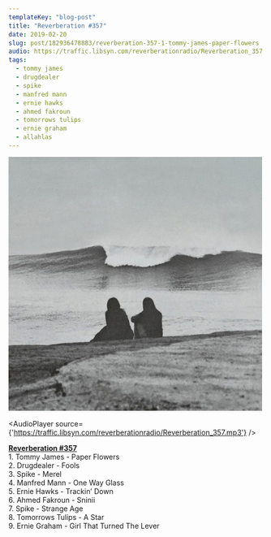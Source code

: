 ```yaml
---
templateKey: "blog-post"
title: "Reverberation #357"
date: 2019-02-20
slug: post/182936478883/reverberation-357-1-tommy-james-paper-flowers
audio: https://traffic.libsyn.com/reverberationradio/Reverberation_357.mp3
tags:
  - tommy james
  - drugdealer
  - spike
  - manfred mann
  - ernie hawks
  - ahmed fakroun
  - tomorrows tulips
  - ernie graham
  - allahlas
---
```


![Reverberation #357](../images/2505685b3870f6b9f7ea4ef7143e524ae983b83e5f557d06f3e3ed055224433e.jpg)

<AudioPlayer source={'https://traffic.libsyn.com/reverberationradio/Reverberation_357.mp3'} />

<p><a href="https://traffic.libsyn.com/reverberationradio/Reverberation_357.mp3"><b>Reverberation #357</b></a><br />1. Tommy James - Paper Flowers<br />2. Drugdealer - Fools<br />3. Spike - Merel<br />4. Manfred Mann - One Way Glass<br />5. Ernie Hawks - Trackin&rsquo; Down<br />6. Ahmed Fakroun - Sninii<br />7. Spike - Strange Age<br />8. Tomorrows Tulips - A Star<br />9. Ernie Graham - Girl That Turned The Lever</p>
